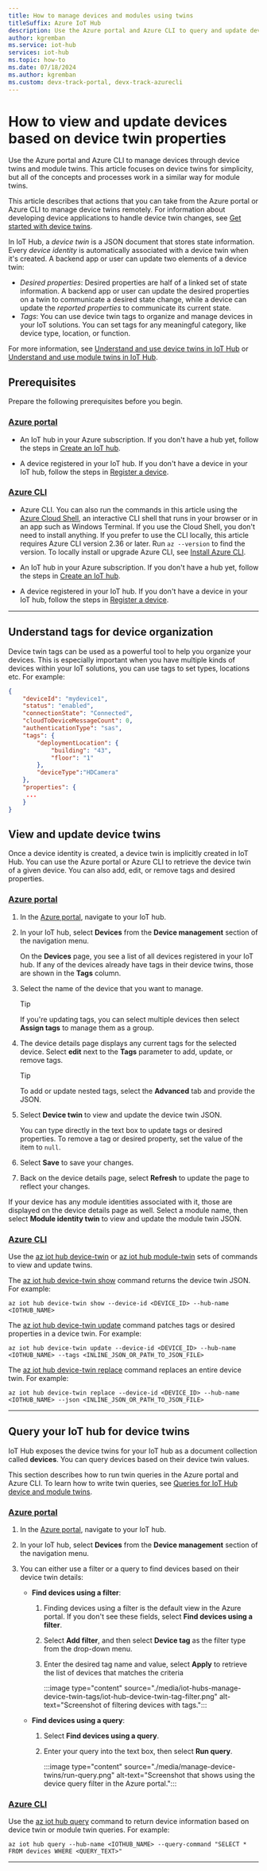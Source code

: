 ```yaml
---
title: How to manage devices and modules using twins
titleSuffix: Azure IoT Hub
description: Use the Azure portal and Azure CLI to query and update device twins and module twins in your Azure IoT hub.
author: kgremban
ms.service: iot-hub
services: iot-hub
ms.topic: how-to
ms.date: 07/18/2024
ms.author: kgremban 
ms.custom: devx-track-portal, devx-track-azurecli
---
```


# How to view and update devices based on device twin properties

Use the Azure portal and Azure CLI to manage devices through device twins and module twins. This article focuses on device twins for simplicity, but all of the concepts and processes work in a similar way for module twins.

This article describes that actions that you can take from the Azure portal or Azure CLI to manage device twins remotely. For information about developing device applications to handle device twin changes, see [Get started with device twins](./device-twins-dotnet.md).

In IoT Hub, a *device twin* is a JSON document that stores state information. Every *device identity* is automatically associated with a device twin when it's created. A backend app or user can update two elements of a device twin:

* *Desired properties*: Desired properties are half of a linked set of state information. A backend app or user can update the desired properties on a twin to communicate a desired state change, while a device can update the *reported properties* to communicate its current state.
* *Tags*: You can use device twin tags to organize and manage devices in your IoT solutions. You can set tags for any meaningful category, like device type, location, or function.

For more information, see [Understand and use device twins in IoT Hub](./iot-hub-devguide-device-twins.md) or [Understand and use module twins in IoT Hub](./iot-hub-devguide-module-twins.md).

## Prerequisites

Prepare the following prerequisites before you begin.

### [Azure portal](#tab/portal)

* An IoT hub in your Azure subscription. If you don't have a hub yet, follow the steps in [Create an IoT hub](create-hub.md).

* A device registered in your IoT hub. If you don't have a device in your IoT hub, follow the steps in [Register a device](create-connect-device.md#register-a-device).

### [Azure CLI](#tab/cli)

* Azure CLI. You can also run the commands in this article using the [Azure Cloud Shell](../cloud-shell/overview.md), an interactive CLI shell that runs in your browser or in an app such as Windows Terminal. If you use the Cloud Shell, you don't need to install anything. If you prefer to use the CLI locally, this article requires Azure CLI version 2.36 or later. Run `az --version` to find the version. To locally install or upgrade Azure CLI, see [Install Azure CLI](/cli/azure/install-azure-cli).

* An IoT hub in your Azure subscription. If you don't have a hub yet, follow the steps in [Create an IoT hub](create-hub.md).

* A device registered in your IoT hub. If you don't have a device in your IoT hub, follow the steps in [Register a device](create-connect-device.md#register-a-device).

---

## Understand tags for device organization

Device twin tags can be used as a powerful tool to help you organize your devices. This is especially important when you have multiple kinds of devices within your IoT solutions, you can use tags to set types, locations etc. For example:

```json
{
    "deviceId": "mydevice1",
    "status": "enabled",
    "connectionState": "Connected",
    "cloudToDeviceMessageCount": 0,
    "authenticationType": "sas",
    "tags": {
        "deploymentLocation": {
            "building": "43",
            "floor": "1"
        },
		"deviceType":"HDCamera"
    },
    "properties": {
     ...
    }
}
```

## View and update device twins

Once a device identity is created, a device twin is implicitly created in IoT Hub. You can use the Azure portal or Azure CLI to retrieve the device twin of a given device. You can also add, edit, or remove tags and desired properties.

### [Azure portal](#tab/portal)

1. In the [Azure portal](https://portal.azure.com), navigate to your IoT hub.

1. In your IoT hub, select **Devices** from the **Device management** section of the navigation menu.

   On the **Devices** page, you see a list of all devices registered in your IoT hub. If any of the devices already have tags in their device twins, those are shown in the **Tags** column.

1. Select the name of the device that you want to manage.

   >[!TIP]
   >If you're updating tags, you can select multiple devices then select **Assign tags** to manage them as a group.

1. The device details page displays any current tags for the selected device. Select **edit** next to the **Tags** parameter to add, update, or remove tags.

   >[!TIP]
   >To add or update nested tags, select the **Advanced** tab and provide the JSON.

1. Select **Device twin** to view and update the device twin JSON.

   You can type directly in the text box to update tags or desired properties. To remove a tag or desired property, set the value of the item to `null`.

1. Select **Save** to save your changes.

1. Back on the device details page, select **Refresh** to update the page to reflect your changes.

If your device has any module identities associated with it, those are displayed on the device details page as well. Select a module name, then select **Module identity twin** to view and update the module twin JSON.

### [Azure CLI](#tab/cli)

Use the [az iot hub device-twin](/cli/azure/iot/hub/device-twin) or [az iot hub module-twin](/cli/azure/iot/hub/module-twin) sets of commands to view and update twins.

The [az iot hub device-twin show](/cli/azure/iot/hub/device-twin#az-iot-hub-device-twin-show) command returns the device twin JSON. For example:

```azurecli-interactive
az iot hub device-twin show --device-id <DEVICE_ID> --hub-name <IOTHUB_NAME>
```

The [az iot hub device-twin update](/cli/azure/iot/hub/device-twin#az-iot-hub-device-twin-update) command patches tags or desired properties in a device twin. For example:

```azurecli-interactive
az iot hub device-twin update --device-id <DEVICE_ID> --hub-name <IOTHUB_NAME> --tags <INLINE_JSON_OR_PATH_TO_JSON_FILE>
```

The [az iot hub device-twin replace](/cli/azure/iot/hub/device-twin#az-iot-hub-device-twin-replace) command replaces an entire device twin. For example:

```azurecli-interactive
az iot hub device-twin replace --device-id <DEVICE_ID> --hub-name <IOTHUB_NAME> --json <INLINE_JSON_OR_PATH_TO_JSON_FILE>
```

---

## Query your IoT hub for device twins

IoT Hub exposes the device twins for your IoT hub as a document collection called **devices**. You can query devices based on their device twin values.

This section describes how to run twin queries in the Azure portal and Azure CLI. To learn how to write twin queries, see [Queries for IoT Hub device and module twins](./query-twins.md).

### [Azure portal](#tab/portal)

1. In the [Azure portal](https://portal.azure.com), navigate to your IoT hub.

1. In your IoT hub, select **Devices** from the **Device management** section of the navigation menu.

1. You can either use a filter or a query to find devices based on their device twin details:

   * **Find devices using a filter**:

     1. Finding devices using a filter is the default view in the Azure portal. If you don't see these fields, select **Find devices using a filter**.

     1. Select **Add filter**, and then select **Device tag** as the filter type from the drop-down menu.

     1. Enter the desired tag name and value, select **Apply** to retrieve the list of devices that matches the criteria 

        :::image type="content" source="./media/iot-hubs-manage-device-twin-tags/iot-hub-device-twin-tag-filter.png" alt-text="Screenshot of filtering devices with tags.":::
   
   * **Find devices using a query**:

     1. Select **Find devices using a query**.

     1. Enter your query into the text box, then select **Run query**.

        :::image type="content" source="./media/manage-device-twins/run-query.png" alt-text="Screenshot that shows using the device query filter in the Azure portal.":::

### [Azure CLI](#tab/cli)

Use the [az iot hub query](/cli/azure/iot/hub#az-iot-hub-query) command to return device information based on device twin or module twin queries. For example:

```azurecli
az iot hub query --hub-name <IOTHUB_NAME> --query-command "SELECT * FROM devices WHERE <QUERY_TEXT>"
```

---

